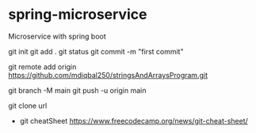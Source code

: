 # spring-microservice
Microservice with spring boot

git init
git add .
git status
git commit -m "first commit"

git remote add origin https://github.com/mdiqbal250/stringsAndArraysProgram.git

git branch -M main
git push -u origin main


git clone url

* git cheatSheet https://www.freecodecamp.org/news/git-cheat-sheet/

